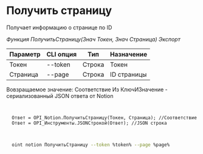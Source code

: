 ﻿---
sidebar_position: 3
---

# Получить страницу
 Получает информацию о странице по ID


*Функция ПолучитьСтраницу(Знач Токен, Знач Страница) Экспорт*

  | Параметр | CLI опция | Тип | Назначение |
  |-|-|-|-|
  | Токен | --token | Строка | Токен |
  | Страница | --page | Строка | ID страницы |

  
  Вовзращаемое значение:   Соответствие Из КлючИЗначение - сериализованный JSON ответа от Notion

```bsl title="Пример кода"
	

  Ответ = OPI_Notion.ПолучитьСтраницу(Токен, Страница); //Соответствие
  Ответ = OPI_Инструменты.JSONСтрокой(Ответ); //JSON строка
	
```

```sh title="Пример команд CLI"
    
  oint notion ПолучитьСтраницу --token %token% --page %page%

```


```json title="Результат"



```

